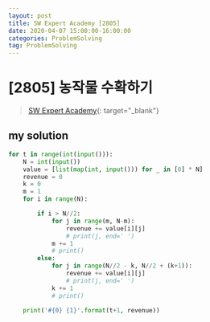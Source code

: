 ```yaml
---
layout: post
title: SW Expert Academy [2805]
date: 2020-04-07 15:00:00-16:00:00
categories: ProblemSolving
tag: ProblemSolving
---
```


# [2805] 농작물 수확하기
> [SW Expert Academy](https://swexpertacademy.com/main/main.do){: target="_blank"}

## my solution
```python
for t in range(int(input())):
    N = int(input())
    value = [list(map(int, input())) for _ in [0] * N]
    revenue = 0
    k = 0
    m = 1
    for i in range(N):

        if i > N//2:
            for j in range(m, N-m):
                revenue += value[i][j]
                # print(j, end=' ')
            m += 1
            # print()
        else:
            for j in range(N//2 - k, N//2 + (k+1)):
                revenue += value[i][j]
                # print(j, end=' ')
            k += 1
            # print()

    print('#{0} {1}'.format(t+1, revenue))
```
